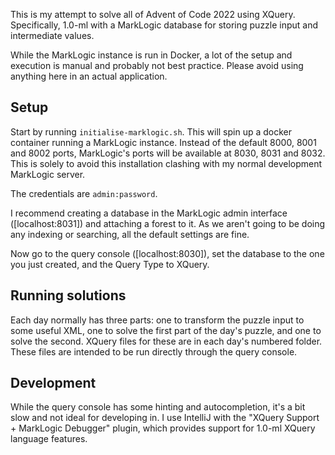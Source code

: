 This is my attempt to solve all of Advent of Code 2022 using XQuery. Specifically, 1.0-ml with a MarkLogic database for
storing puzzle input and intermediate values.

While the MarkLogic instance is run in Docker, a lot of the setup and execution is manual and probably not best practice.
Please avoid using anything here in an actual application.

## Setup
Start by running `initialise-marklogic.sh`. This will spin up a docker container running a MarkLogic instance.
Instead of the default 8000, 8001 and 8002 ports, MarkLogic's ports will be available at 8030, 8031 and 8032. This is
solely to avoid this installation clashing with my normal development MarkLogic server.

The credentials are `admin:password`.

I recommend creating a database in the MarkLogic admin interface ([localhost:8031]) and attaching a forest to it. As we
aren't going to be doing any indexing or searching, all the default settings are fine.

Now go to the query console ([localhost:8030]), set the database to the one you just created, and the Query Type to XQuery.

## Running solutions
Each day normally has three parts: one to transform the puzzle input to some useful XML, one to solve the first part
of the day's puzzle, and one to solve the second. XQuery files for these are in each day's numbered folder. These files
are intended to be run directly through the query console.

## Development
While the query console has some hinting and autocompletion, it's a bit slow and not ideal for developing in. I use
IntelliJ with the "XQuery Support + MarkLogic Debugger" plugin, which provides support for 1.0-ml XQuery language features.